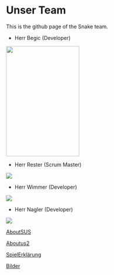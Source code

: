 # Unser Team
This is the github page of the Snake team.


+ Herr Begic (Developer)

<img width="200px" height="300px" src="https://s4.anilist.co/file/anilistcdn/character/large/b30-HwvJtQyu8sBB.jpg">

+ Herr Rester (Scrum Master)

![](https://www.zeldadungeon.net/wp-content/uploads/2013/09/Link1-205x220.png)

+ Herr Wimmer (Developer)

![](https://image.gala.de/21848176/t/C3/v6/w1440/r0.6667/-/breaking-bad-film.jpg)

+ Herr Nagler (Developer)

![](https://cdn.myanimelist.net/s/common/uploaded_files/1472514013-ddea489c327f20122445ee7ff8183144.jpeg)

[AboutSUS](aboutSUS.md)

[Aboutus2](aboutUS.md)

[SpielErklärung](explanation.md)

[Bilder](GamePreview.md)

